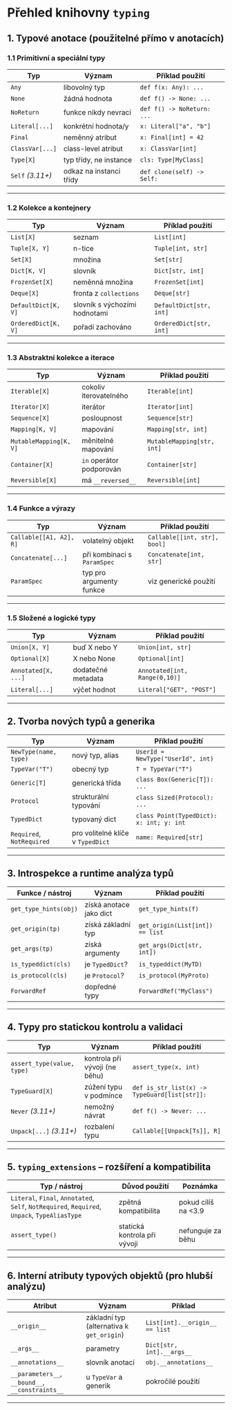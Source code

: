 # **Přehled knihovny `typing`**

## **1. Typové anotace (použitelné přímo v anotacích)**

### 1.1 Primitivní a speciální typy

| Typ                  | Význam                         | Příklad použití              |
|----------------------|--------------------------------|-------------------------------|
| `Any`                | libovolný typ                  | `def f(x: Any): ...`         |
| `None`               | žádná hodnota                  | `def f() -> None: ...`       |
| `NoReturn`           | funkce nikdy nevrací           | `def f() -> NoReturn: ...`   |
| `Literal[...]`       | konkrétní hodnota/y            | `x: Literal["a", "b"]`       |
| `Final`              | neměnný atribut                | `x: Final[int] = 42`         |
| `ClassVar[...]`      | class-level atribut            | `x: ClassVar[int]`           |
| `Type[X]`            | typ třídy, ne instance         | `cls: Type[MyClass]`         |
| `Self` *(3.11+)*     | odkaz na instanci třídy        | `def clone(self) -> Self:`   |

---

### 1.2 Kolekce a kontejnery

| Typ                  | Význam                         | Příklad použití              |
|----------------------|--------------------------------|-------------------------------|
| `List[X]`            | seznam                         | `List[int]`                  |
| `Tuple[X, Y]`        | n-tice                         | `Tuple[int, str]`           |
| `Set[X]`             | množina                        | `Set[str]`                   |
| `Dict[K, V]`         | slovník                        | `Dict[str, int]`            |
| `FrozenSet[X]`       | neměnná množina                | `FrozenSet[int]`            |
| `Deque[X]`           | fronta z `collections`         | `Deque[str]`                |
| `DefaultDict[K, V]`  | slovník s výchozími hodnotami  | `DefaultDict[str, int]`     |
| `OrderedDict[K, V]`  | pořadí zachováno               | `OrderedDict[str, int]`     |

---

### 1.3 Abstraktní kolekce a iterace

| Typ                  | Význam                         | Příklad použití              |
|----------------------|--------------------------------|-------------------------------|
| `Iterable[X]`        | cokoliv iterovatelného         | `Iterable[int]`             |
| `Iterator[X]`        | iterátor                       | `Iterator[int]`             |
| `Sequence[X]`        | posloupnost                    | `Sequence[str]`             |
| `Mapping[K, V]`      | mapování                       | `Mapping[str, int]`         |
| `MutableMapping[K, V]`| měnitelné mapování            | `MutableMapping[str, int]`  |
| `Container[X]`       | `in` operátor podporován       | `Container[str]`            |
| `Reversible[X]`      | má `__reversed__`              | `Reversible[int]`           |

---

### 1.4 Funkce a výrazy

| Typ                  | Význam                         | Příklad použití              |
|----------------------|--------------------------------|-------------------------------|
| `Callable[[A1, A2], R]` | volatelný objekt             | `Callable[[int, str], bool]`|
| `Concatenate[...]`   | při kombinaci s `ParamSpec`    | `Concatenate[int, str]`     |
| `ParamSpec`          | typ pro argumenty funkce       | viz generické použití        |

---

### 1.5 Složené a logické typy

| Typ                  | Význam                         | Příklad použití              |
|----------------------|--------------------------------|-------------------------------|
| `Union[X, Y]`        | buď X nebo Y                   | `Union[int, str]`            |
| `Optional[X]`        | X nebo None                    | `Optional[int]`              |
| `Annotated[X, ...]`  | dodatečné metadata             | `Annotated[int, Range(0,10)]`|
| `Literal[...]`       | výčet hodnot                   | `Literal["GET", "POST"]`     |

---

## **2. Tvorba nových typů a generika**

| Typ                   | Význam                         | Příklad použití              |
|-----------------------|--------------------------------|-------------------------------|
| `NewType(name, type)` | nový typ, alias                | `UserId = NewType("UserId", int)` |
| `TypeVar("T")`        | obecný typ                     | `T = TypeVar("T")`           |
| `Generic[T]`          | generická třída                | `class Box(Generic[T]): ...` |
| `Protocol`            | strukturální typování          | `class Sized(Protocol): ...` |
| `TypedDict`           | typovaný dict                  | `class Point(TypedDict): x: int; y: int` |
| `Required`, `NotRequired` | pro volitelné klíče v `TypedDict` | `name: Required[str]`     |

---

## **3. Introspekce a runtime analýza typů**

| Funkce / nástroj       | Význam                         | Příklad použití              |
|------------------------|--------------------------------|-------------------------------|
| `get_type_hints(obj)`  | získá anotace jako dict        | `get_type_hints(f)`          |
| `get_origin(tp)`       | získá základní typ             | `get_origin(List[int]) == list` |
| `get_args(tp)`         | získá argumenty                | `get_args(Dict[str, int])`   |
| `is_typeddict(cls)`    | je `TypedDict`?                | `is_typeddict(MyTD)`         |
| `is_protocol(cls)`     | je `Protocol`?                 | `is_protocol(MyProto)`       |
| `ForwardRef`           | dopředné typy                  | `ForwardRef("MyClass")`      |

---

## **4. Typy pro statickou kontrolu a validaci**

| Typ                    | Význam                         | Příklad použití              |
|------------------------|--------------------------------|-------------------------------|
| `assert_type(value, type)` | kontrola při vývoji (ne běhu) | `assert_type(x, int)`     |
| `TypeGuard[X]`         | zúžení typu v podmínce         | `def is_str_list(x) -> TypeGuard[list[str]]:` |
| `Never` *(3.11+)*      | nemožný návrat                 | `def f() -> Never: ...`      |
| `Unpack[...]` *(3.11+)*| rozbalení typu                 | `Callable[[Unpack[Ts]], R]`  |

---

## **5. `typing_extensions` – rozšíření a kompatibilita**

| Typ / nástroj           | Důvod použití                 | Poznámka                    |
|-------------------------|-------------------------------|-----------------------------|
| `Literal`, `Final`, `Annotated`, `Self`, `NotRequired`, `Required`, `Unpack`, `TypeAliasType` | zpětná kompatibilita | pokud cílíš na <3.9 |
| `assert_type()`         | statická kontrola při vývoji  | nefunguje za běhu           |

---

## **6. Interní atributy typových objektů (pro hlubší analýzu)**

| Atribut                 | Význam                         | Příklad                     |
|-------------------------|--------------------------------|-----------------------------|
| `__origin__`            | základní typ (alternativa k `get_origin`) | `List[int].__origin__ == list` |
| `__args__`              | parametry                      | `Dict[str, int].__args__`  |
| `__annotations__`       | slovník anotací                | `obj.__annotations__`       |
| `__parameters__`, `__bound__`, `__constraints__` | u `TypeVar` a generik       | pokročilé použití           |

---

